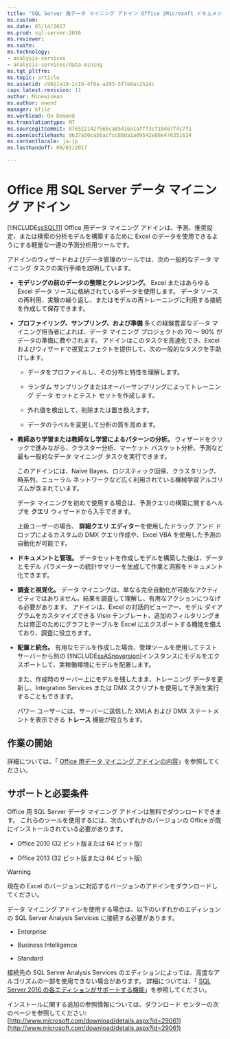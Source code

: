 ```yaml
---
title: "SQL Server 用データ マイニング アドイン Office |Microsoft ドキュメント"
ms.custom: 
ms.date: 03/14/2017
ms.prod: sql-server-2016
ms.reviewer: 
ms.suite: 
ms.technology:
- analysis-services
- analysis-services/data-mining
ms.tgt_pltfrm: 
ms.topic: article
ms.assetid: c9021a19-2c19-4f0a-a293-5f7e0ac2524c
caps.latest.revision: 11
author: Minewiskan
ms.author: owend
manager: kfile
ms.workload: On Demand
ms.translationtype: MT
ms.sourcegitcommit: 876522142756bca05416a1afff3cf10467f4c7f1
ms.openlocfilehash: d637a50ca56acfcc80da1a09542e88e476351634
ms.contentlocale: ja-jp
ms.lasthandoff: 09/01/2017

---
```

# <a name="sql-server-data-mining-add-ins-for-office"></a>Office 用 SQL Server データ マイニング アドイン
  [!INCLUDE[ssSQL11](../../includes/sssql11-md.md)] Office 用データ マイニング アドインは、予測、推奨設定、または検索の分析モデルを構築するために Excel のデータを使用できるようにする軽量な一連の予測分析用ツールです。  
  
 アドインのウィザードおよびデータ管理のツールでは、次の一般的なデータ マイニング タスクの実行手順を説明しています。  
  
-   **モデリングの前のデータの整理とクレンジング。** Excel またはあらゆる Excel データ ソースに格納されているデータを使用します。 データ ソースの再利用、実験の繰り返し、またはモデルの再トレーニングに利用する接続を作成して保存できます。  
  
-   **プロファイリング、サンプリング、および準備** 多くの経験豊富なデータ マイニング担当者によれば、データ マイニング プロジェクトの 70 ～ 90% がデータの準備に費やされます。 アドインはこのタスクを高速化でき、Excel およびウィザードで視覚エフェクトを提供して、次の一般的なタスクを手助けします。  
  
    -   データをプロファイルし、その分布と特性を理解します。  
  
    -   ランダム サンプリングまたはオーバーサンプリングによってトレーニング データ セットとテスト セットを作成します。  
  
    -   外れ値を検出して、削除または置き換えます。  
  
    -   データのラベルを変更して分析の質を高めます。  
  
-   **教師あり学習または教師なし学習によるパターンの分析。** ウィザードをクリックで進みながら、クラスター分析、マーケット バスケット分析、予測など最も一般的なデータ マイニング タスクを実行できます。  
  
     このアドインには、Naïve Bayes、ロジスティック回帰、クラスタリング、時系列、ニューラル ネットワークなど広く利用されている機械学習アルゴリズムが含まれています。  
  
     データ マイニングを初めて使用する場合は、予測クエリの構築に関するヘルプを **クエリ** ウィザードから入手できます。  
  
     上級ユーザーの場合、 **詳細クエリ エディター**を使用したドラッグ アンド ドロップによるカスタムの DMX クエリ作成や、Excel VBA を使用した予測の自動化が可能です。  
  
-   **ドキュメントと管理。** データセットを作成しモデルを構築した後は、データとモデル パラメーターの統計サマリーを生成して作業と洞察をドキュメント化できます。  
  
-   **調査と視覚化。** データ マイニングは、単なる完全自動化が可能なアクティビティではありません。結果を調査して理解し、有用なアクションにつなげる必要があります。 アドインは、Excel の対話的ビューアー、モデル ダイアグラムをカスタマイズできる Visio テンプレート、追加のフィルタリングまたは修正のためにグラフとテーブルを Excel にエクスポートする機能を備えており、調査に役立ちます。  
  
-   **配置と統合。** 有用なモデルを作成した場合、管理ツールを使用してテスト サーバーから別の [!INCLUDE[ssASnoversion](../../includes/ssasnoversion-md.md)]インスタンスにモデルをエクスポートして、実稼働環境にモデルを配置します。  
  
     また、作成時のサーバー上にモデルを残したまま、トレーニング データを更新し、Integration Services または DMX スクリプトを使用して予測を実行することもできます。  
  
     パワー ユーザーには、サーバーに送信した XMLA および DMX ステートメントを表示できる **トレース** 機能が役立ちます。  
  
## <a name="getting-started"></a>作業の開始  
 詳細については、「 [Office 用データ マイニング アドインの内容](http://go.microsoft.com/fwlink/p/?LinkId=616849)」を参照してください。  
  
## <a name="support-and-requirements"></a>サポートと必要条件  
 Office 用 SQL Server データ マイニング アドインは無料でダウンロードできます。 これらのツールを使用するには、次のいずれかのバージョンの Office が既にインストールされている必要があります。  
  
-   Office 2010 (32 ビット版または 64 ビット版)  
  
-   Office 2013 (32 ビット版または 64 ビット版)  
  
> [!WARNING]  
>  現在の Excel のバージョンに対応するバージョンのアドインをダウンロードしてください。  
  
 データ マイニング アドインを使用する場合は、以下のいずれかのエディションの SQL Server Analysis Services に接続する必要があります。  
  
-   Enterprise  
  
-   Business Intelligence  
  
-   Standard  
  
 接続先の SQL Server Analysis Services のエディションによっては、高度なアルゴリズムの一部を使用できない場合があります。 詳細については、「 [SQL Server 2016 の各エディションがサポートする機能](../../analysis-services/analysis-services-features-supported-by-the-editions-of-sql-server-2016.md)」を参照してください。  
  
 インストールに関する追加の参照情報については、ダウンロード センターの次のページを参照してください: [http://www.microsoft.com/download/details.aspx?id=29061](http://www.microsoft.com/download/details.aspx?id=29061)  
  
  

